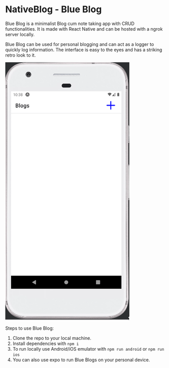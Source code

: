 # NativeBlog - Blue Blog 

Blue Blog is a minimalist Blog cum note taking app with CRUD functionalities. 
It is made with React Native and can be hosted with a ngrok server locally. 

Blue Blog can be used for personal blogging and can act as a logger to quickly log information. The interface is easy to the eyes and has a striking retro look to it. 

![](https://github.com/GeoMukkath/NativeBlog/blob/main/demo.gif)

Steps to use Blue Blog: 
1. Clone the repo to your local machine. 
2. Install dependencies with `npm i`
3. To run locally use Android/iOS emulator with `npm run android` or `npm run ios`
4. You can also use expo to run Blue Blogs on your personal device. 

